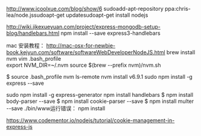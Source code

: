 http://www.icoolxue.com/blog/show/6
sudoadd-apt-repository ppa:chris-lea/node.jssudoapt-get updatesudoapt-get install nodejs

http://wiki.jikexueyuan.com/project/express-mongodb-setup-blog/handlebars.html
npm  install --save express3-handlebars

mac 安装教程：
http://mac-osx-for-newbie-book.kejyun.com/software/softwareWebDeveloperNodeJS.html
brew install nvm
vim .bash_profile  
export NVM_DIR=~/.nvm
source $(brew --prefix nvm)/nvm.sh

$ source .bash_profile
nvm ls-remote
nvm install v6.9.1
sudo npm install -g express --save

sudo npm install -g express-generator
npm install handlebars
$ npm install body-parser --save
$ npm install cookie-parser --save
$ npm install multer --save
./bin/www运行错误：
npm install

https://www.codementor.io/nodejs/tutorial/cookie-management-in-express-js

